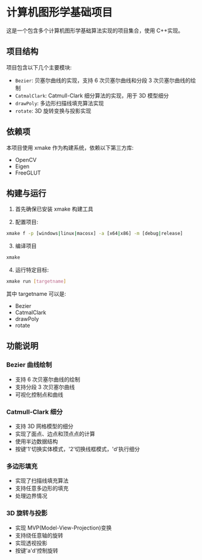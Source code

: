 # 计算机图形学基础项目

这是一个包含多个计算机图形学基础算法实现的项目集合，使用 C++实现。

## 项目结构

项目包含以下几个主要模块:

- `Bezier`: 贝塞尔曲线的实现，支持 6 次贝塞尔曲线和分段 3 次贝塞尔曲线的绘制
- `CatmalClark`: Catmull-Clark 细分算法的实现，用于 3D 模型细分
- `drawPoly`: 多边形扫描线填充算法实现
- `rotate`: 3D 旋转变换与投影实现

## 依赖项

本项目使用 xmake 作为构建系统，依赖以下第三方库:

- OpenCV
- Eigen
- FreeGLUT

## 构建与运行

1. 首先确保已安装 xmake 构建工具

2. 配置项目:

```bash
xmake f -p [windows|linux|macosx] -a [x64|x86] -m [debug|release]
```

3. 编译项目

```bash
xmake
```

4. 运行特定目标:

```bash
xmake run [targetname]
```

其中 targetname 可以是:

- Bezier
- CatmalClark
- drawPoly
- rotate

## 功能说明

### Bezier 曲线绘制

- 支持 6 次贝塞尔曲线的绘制
- 支持分段 3 次贝塞尔曲线
- 可视化控制点和曲线

### Catmull-Clark 细分

- 支持 3D 网格模型的细分
- 实现了面点、边点和顶点点的计算
- 使用半边数据结构
- 按键'1'切换实体模式，'2'切换线框模式，'d'执行细分

### 多边形填充

- 实现了扫描线填充算法
- 支持任意多边形的填充
- 处理边界情况

### 3D 旋转与投影

- 实现 MVP(Model-View-Projection)变换
- 支持绕任意轴的旋转
- 实现透视投影
- 按键'a'd'控制旋转

